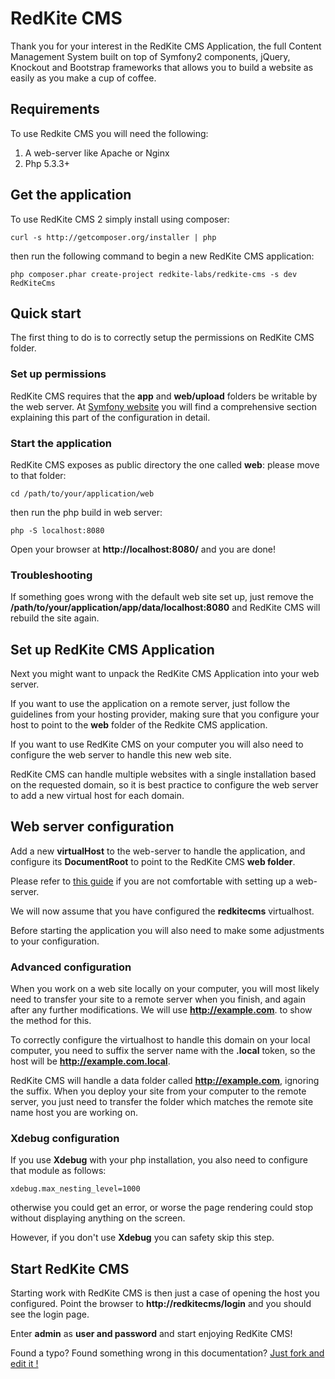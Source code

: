 # RedKite CMS
Thank you for your interest in the RedKite CMS Application, the full Content Management System built on top of Symfony2 components, jQuery, Knockout and Bootstrap frameworks that allows you to build a website as easily as you make a cup of coffee.

## Requirements
To use Redkite CMS you will need the following:

1. A web-server like Apache or Nginx
2. Php 5.3.3+

## Get the application
To use RedKite CMS 2 simply install using composer:

    curl -s http://getcomposer.org/installer | php

then run the following command to begin a new RedKite CMS application:

    php composer.phar create-project redkite-labs/redkite-cms -s dev RedKiteCms
    
## Quick start
The first thing to do is to correctly setup the permissions on RedKite CMS folder. 

### Set up permissions
RedKite CMS requires that the **app** and **web/upload** folders be writable by the web server. At [Symfony website](http://symfony.com/doc/current/book/installation.html#checking-symfony-application-configuration-and-setup) you will find a comprehensive section explaining this part of the configuration in detail.

### Start the application
RedKite CMS exposes as public directory the one called **web**: please move to that folder:

    cd /path/to/your/application/web
    
then run the php build in web server:

    php -S localhost:8080
    
Open your browser at **http://localhost:8080/** and you are done!

### Troubleshooting
If something goes wrong with the default web site set up, just remove the **/path/to/your/application/app/data/localhost:8080** and RedKite CMS will rebuild the site again.


## Set up RedKite CMS Application
Next you might want to unpack the RedKite CMS Application into your web server.

If you want to use the application on a remote server, just follow the guidelines from your hosting provider, making sure that you configure your host to point to the **web** folder of the Redkite CMS application.

If you want to use RedKite CMS on your computer you will also need to configure the web server to handle this new web site.

RedKite CMS can handle multiple websites with a single installation based on the requested domain, so it is best practice to configure the web server to add a new virtual host for each domain.

## Web server configuration
Add a new **virtualHost** to the web-server to handle the application, and configure its **DocumentRoot** to point to the RedKite CMS **web folder**.

Please refer to [this guide](http://symfony.com/doc/current/cookbook/configuration/web_server_configuration.html) if you are not comfortable with setting up a web-server.

We will now assume that you have configured the **redkitecms** virtualhost.

Before starting the application you will also need to make some adjustments to your configuration.

### Advanced configuration
When you work on a web site locally on your computer, you will most likely need to transfer your site to a remote server when you finish, and again after any further modifications. We will use **http://example.com**. to show the method for this.

To correctly configure the virtualhost to handle this domain on your local computer, you need to suffix the server name with the **.local** token, so the host will be
**http://example.com.local**.

RedKite CMS will handle a data folder called **http://example.com**, ignoring the suffix. When you  deploy your site from your computer to the remote server, you just need
to transfer the folder which matches the remote site name host you are working on.

### Xdebug configuration
If you use **Xdebug** with your php installation, you also need to configure that module as follows:

    xdebug.max_nesting_level=1000

otherwise you could get an error, or worse the page rendering could stop without displaying anything on the screen.

However, if you don't use **Xdebug** you can safety skip this step.

## Start RedKite CMS
Starting work with RedKite CMS is then just a case of opening the host you configured. Point the browser to **http://redkitecms/login**  and you should see the login page.

Enter **admin** as **user and password** and start enjoying RedKite CMS!

Found a typo? Found something wrong in this documentation? [Just fork and edit it !](https://github.com/redkite-labs/RedKiteCms/edit/master/docs/book/redkite-cms-configuration.md)
